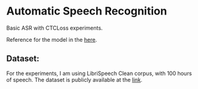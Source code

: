 # Automatic Speech Recognition

Basic ASR with CTCLoss experiments.

Reference for the model in the [here](https://www.assemblyai.com/blog/end-to-end-speech-recognition-pytorch/).

## Dataset:

For the experiments, I am using LibriSpeech Clean corpus, with 100 hours of speech. The dataset is
publicly available at the <a href="https://www.openslr.org/12">link</a>.
